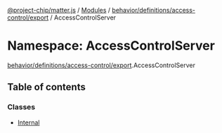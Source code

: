 [@project-chip/matter.js](../README.md) / [Modules](../modules.md) / [behavior/definitions/access-control/export](behavior_definitions_access_control_export.md) / AccessControlServer

# Namespace: AccessControlServer

[behavior/definitions/access-control/export](behavior_definitions_access_control_export.md).AccessControlServer

## Table of contents

### Classes

- [Internal](../classes/behavior_definitions_access_control_export.AccessControlServer.Internal.md)
